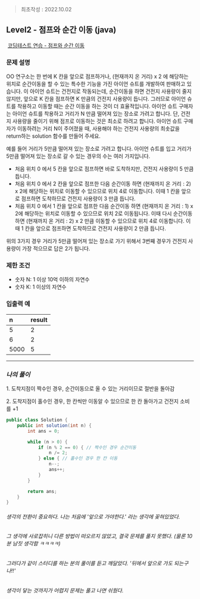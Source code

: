 > 최초작성 : 2022.10.02

## ******Level2 - 점프와 순간 이동**** (java)**

 [코딩테스트 연습 - 점프와 순간 이동](https://school.programmers.co.kr/learn/courses/30/lessons/12980)

### **문제 설명**
OO 연구소는 한 번에 K 칸을 앞으로 점프하거나, (현재까지 온 거리) x 2 에 해당하는 위치로 순간이동을 할 수 있는 특수한 기능을 가진 아이언 슈트를 개발하여 판매하고 있습니다. 이 아이언 슈트는 건전지로 작동되는데, 순간이동을 하면 건전지 사용량이 줄지 않지만, 앞으로 K 칸을 점프하면 K 만큼의 건전지 사용량이 듭니다. 그러므로 아이언 슈트를 착용하고 이동할 때는 순간 이동을 하는 것이 더 효율적입니다. 아이언 슈트 구매자는 아이언 슈트를 착용하고 거리가 N 만큼 떨어져 있는 장소로 가려고 합니다. 단, 건전지 사용량을 줄이기 위해 점프로 이동하는 것은 최소로 하려고 합니다. 아이언 슈트 구매자가 이동하려는 거리 N이 주어졌을 때, 사용해야 하는 건전지 사용량의 최솟값을 return하는 solution 함수를 만들어 주세요.

예를 들어 거리가 5만큼 떨어져 있는 장소로 가려고 합니다.
아이언 슈트를 입고 거리가 5만큼 떨어져 있는 장소로 갈 수 있는 경우의 수는 여러 가지입니다.

- 처음 위치 0 에서 5 칸을 앞으로 점프하면 바로 도착하지만, 건전지 사용량이 5 만큼 듭니다.
- 처음 위치 0 에서 2 칸을 앞으로 점프한 다음 순간이동 하면 (현재까지 온 거리 : 2) x 2에 해당하는 위치로 이동할 수 있으므로 위치 4로 이동합니다. 이때 1 칸을 앞으로 점프하면 도착하므로 건전지 사용량이 3 만큼 듭니다.
- 처음 위치 0 에서 1 칸을 앞으로 점프한 다음 순간이동 하면 (현재까지 온 거리 : 1) x 2에 해당하는 위치로 이동할 수 있으므로 위치 2로 이동됩니다. 이때 다시 순간이동 하면 (현재까지 온 거리 : 2) x 2 만큼 이동할 수 있으므로 위치 4로 이동합니다. 이때 1 칸을 앞으로 점프하면 도착하므로 건전지 사용량이 2 만큼 듭니다.

위의 3가지 경우 거리가 5만큼 떨어져 있는 장소로 가기 위해서 3번째 경우가 건전지 사용량이 가장 적으므로 답은 2가 됩니다.

### **제한 조건** 
- 숫자 N: 1 이상 10억 이하의 자연수
- 숫자 K: 1 이상의 자연수

### **​입출력 예**

| n | result |
|:--|:--|
| 5 | 2 |
| 6 | 2 |
| 5000 | 5 |

---

### _**나의 풀이**_

1\. 도착지점이 짝수인 경우, 순간이동으로 올 수 있는 거리이므로 절반을 돌아감

2\. 도착지점이 홀수인 경우, 한 칸씩만 이동알 수 있으므로 한 칸 돌아가고 건전지 소비를 +1

```java
public class Solution {
    public int solution(int n) {
        int ans = 0;

        while (n > 0) {
            if (n % 2 == 0) { // 짝수인 경우 순간이동
                n /= 2;
            } else { // 홀수인 경우 한 칸 이동
                n--;
                ans++;
            }
        }

        return ans;
    }
}
```

###### 생각의 전환이 중요하다. 나는 처음에 '앞으로 가야한다.' 라는 생각에 꽂혀있었다.
###### 그 생각에 사로잡히니 다른 방법이 떠오르지 않았고, 결국 문제를 풀지 못했다. (물론 10분 남짓 생각함 ㅋㅋㅋㅋ)
###### 그러다가 같이 스터디를 하는 분의 풀이를 듣고 깨달았다. '뒤에서 앞으로 가도 되는구나!!'
###### 생각이 닿는 것까지가 어렵지 문제는 풀고 나면 쉬웠다.